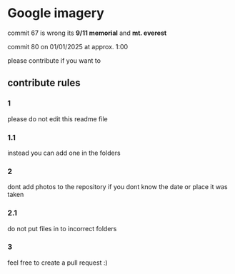 <h1>Google imagery</h1>

commit 67 is wrong its <strong>9/11 memorial</strong> and <strong>mt. everest</strong>

commit 80 on 01/01/2025 at approx. 1:00

<p>please contribute if you want to</p>

<h2>contribute rules</h2>

<h3>1</h3>
please do not edit this readme file

<h3>1.1</h3>
instead you can add one in the folders

<h3>2</h3>
dont add photos to the repository if you dont know the date or place it was taken

<h3>2.1</h3>
do not put files in to incorrect folders

<h3>3</h3>
feel free to create a pull request :)
